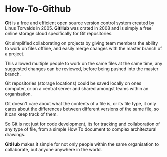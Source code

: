 # How-To-Github

**Git** is a free and efficient open source version control system created by Linus Torvalds in 2005. 
**GitHub** was crated in 2008 and is simply a free online storage cloud specifically for Git repositories.

Git simplified collaborating on projects by giving team members the ability to work on files offline, and easily merge changes with the master branch of a project. 

This allowed multiple people to work on the same files at the same time, any suggested changes can be reviewed, before being pushed into the master branch. 

Git repositories (storage locations) could be saved locally on ones computer, or on a central server and shared amongst teams within an organisation.

Git doesn't care about what the contents of a file is, or its file type, it only cares about the differences between different versions of the same file, so it can keep track of them.  

So Git is not just for code development, its for tracking and collaboration of any type of file, from a simple How To document to complex architectural drawings. 

**GitHub** makes it simple for not only people within the same organisation to collaborate, but anyone anywhere in the world.  
